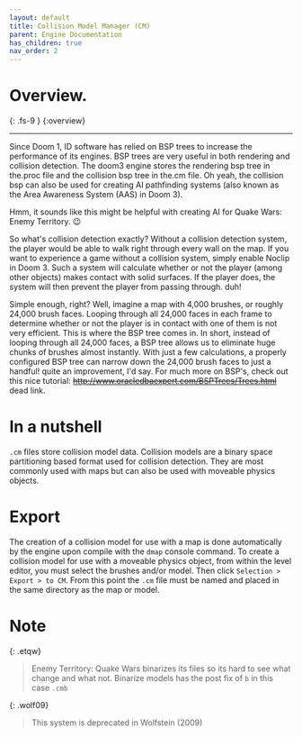 ```yaml
---
layout: default
title: Collision Model Manager (CM)
parent: Engine Documentation
has_children: true
nav_order: 2
---
```


# Overview.
{: .fs-9 }
{:overview}

---

Since Doom 1, ID software has relied on BSP trees to increase the performance of its engines. BSP trees are very useful in both rendering and collision detection. The doom3 engine stores the rendering bsp tree in the.proc file and the collision bsp tree in the.cm file. Oh yeah, the collision bsp can also be used for creating AI pathfinding systems (also known as the Area Awareness System (AAS) in Doom 3).

Hmm, it sounds like this might be helpful with creating AI for Quake Wars: Enemy Territory. 😉

So what's collision detection exactly? Without a collision detection system, the player would be able to walk right through every wall on the map. If you want to experience a game without a collision system, simply enable Noclip in Doom 3. Such a system will calculate whether or not the player (among other objects) makes contact with solid surfaces. If the player does, the system will then prevent the player from passing through. duh!

Simple enough, right? Well, imagine a map with 4,000 brushes, or roughly 24,000 brush faces. Looping through all 24,000 faces in each frame to determine whether or not the player is in contact with one of them is not very efficient. This is where the BSP tree comes in. In short, instead of looping through all 24,000 faces, a BSP tree allows us to eliminate huge chunks of brushes almost instantly. With just a few calculations, a properly configured BSP tree can narrow down the 24,000 brush faces to just a handful! quite an improvement, I'd say.
For much more on BSP's, check out this nice tutorial: ~~http://www.oracledbaexpert.com/BSPTrees/Trees.html~~ dead link.

# In a nutshell

`.cm` files store collision model data. Collision models are a binary space partitioning based format used for collision detection.
They are most commonly used with maps but can also be used with moveable physics objects.

# Export

The creation of a collision model for use with a map is done automatically by the engine upon compile with the `dmap` console command.
To create a collision model for use with a moveable physics object, from within the level editor, you must select the brushes and/or model. Then click `Selection > Export > to CM`.
From this point the `.cm` file must be named and placed in the same directory as the map or model.

# Note

{: .etqw}
> Enemy Territory: Quake Wars binarizes its files so its hard to see what change and what not.
> Binarize models has the post fix of `b` in this case `.cmb`

{: .wolf09}
> This system is deprecated in Wolfstein (2009)